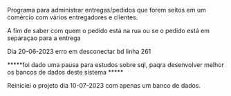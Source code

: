 Programa para administrar entregas/pedidos que forem seitos em um comércio com vários entregadores e clientes. 

A fim de saber com quem o pedido está na rua ou se o pedido está em separaçao para a entrega


Dia 20-06-2023 erro em desconectar bd linha 261

*****foi dado uma pausa para estudos sobre sql, paqra desenvolver melhor os bancos de dados deste sistema *****


Reiniciei o projeto dia 10-07-2023 com apenas um banco de dados. 
